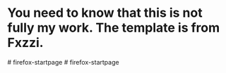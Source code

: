 # You need to know that this is not fully my work. The template is from Fxzzi.
#   f i r e f o x - s t a r t p a g e  
 #   f i r e f o x - s t a r t p a g e  
 